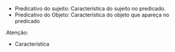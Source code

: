 - Predicativo do sujeito: Característica do sujeito no predicado. 
- Predicativo do Objeto: Característica do objeto que apareça no predicado

Atenção:

 - Característica 